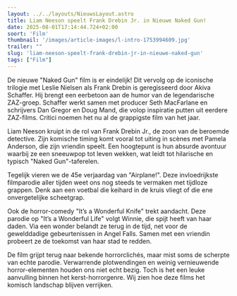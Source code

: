 ```yaml
---
layout: ../../layouts/NieuwsLayout.astro
title: Liam Neeson speelt Frank Drebin Jr. in Nieuwe Naked Gun!
date: 2025-08-01T17:14:44.724+02:00
soort: 'Film'
thumbnail: '/images/article-images/l-intro-1753994609.jpg'
trailer: ""
slug: 'liam-neeson-speelt-frank-drebin-jr-in-nieuwe-naked-gun'
tags: ["Film"]
---
```


De nieuwe "Naked Gun" film is er eindelijk! Dit vervolg op de iconische trilogie
met Leslie Nielsen als Frank Drebin is geregisseerd door Akiva Schaffer. Hij
brengt een eerbetoon aan de humor van de legendarische ZAZ-groep. Schaffer werkt
samen met producer Seth MacFarlane en schrijvers Dan Gregor en Doug Mand, die
volop inspiratie putten uit eerdere ZAZ-films. Critici noemen het nu al de
grappigste film van het jaar.

Liam Neeson kruipt in de rol van Frank Drebin Jr., de zoon van de beroemde
detective. Zijn komische timing komt vooral tot uiting in scènes met Pamela
Anderson, die zijn vriendin speelt. Een hoogtepunt is hun absurde avontuur
waarbij ze een sneeuwpop tot leven wekken, wat leidt tot hilarische en typisch
"Naked Gun"-taferelen.

Tegelijk vieren we de 45e verjaardag van "Airplane!". Deze invloedrijkste
filmparodie aller tijden weet ons nog steeds te vermaken met tijdloze grappen.
Denk aan een voetbal die keihard in de kruis vliegt of die ene onvergetelijke
scheetgrap.

Ook de horror-comedy "It’s a Wonderful Knife" trekt aandacht. Deze parodie op
"It’s a Wonderful Life" volgt Winnie, die spijt heeft van haar daden. Via een
wonder belandt ze terug in de tijd, net voor de gewelddadige gebeurtenissen in
Angel Falls. Samen met een vriendin probeert ze de toekomst van haar stad te
redden.

De film grijpt terug naar bekende horrorclichés, maar mist soms de scherpte van
echte parodie. Verwarrende plotwendingen en weinig vernieuwende horror-elementen
houden ons niet echt bezig. Toch is het een leuke aanvulling binnen het
kerst-horrorgenre. Wij zien hoe deze films het komisch landschap blijven
verrijken.